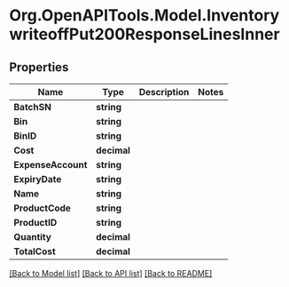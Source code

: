 # Org.OpenAPITools.Model.InventorywriteoffPut200ResponseLinesInner

## Properties

Name | Type | Description | Notes
------------ | ------------- | ------------- | -------------
**BatchSN** | **string** |  | 
**Bin** | **string** |  | 
**BinID** | **string** |  | 
**Cost** | **decimal** |  | 
**ExpenseAccount** | **string** |  | 
**ExpiryDate** | **string** |  | 
**Name** | **string** |  | 
**ProductCode** | **string** |  | 
**ProductID** | **string** |  | 
**Quantity** | **decimal** |  | 
**TotalCost** | **decimal** |  | 

[[Back to Model list]](../README.md#documentation-for-models) [[Back to API list]](../README.md#documentation-for-api-endpoints) [[Back to README]](../README.md)

